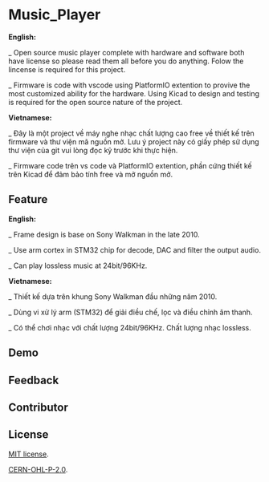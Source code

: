 # Music_Player
**English:**

_ Open source music player complete with hardware and software both have license so please read them all before you do anything. Folow the lincense is required for this project.

_ Firmware is code with vscode using PlatformIO extention to provive the most customized ability for the hardware.
Using Kicad to design and testing is required for the open source nature of the project.


**Vietnamese:**

_ Đây là một project về máy nghe nhạc chất lượng cao free về thiết kế trên firmware và thư viện mã nguồn mở. Lưu ý project này có giấy phép sử dụng thư viện của git vui lòng đọc kỹ trước khi thực hiện.

_ Firmware code trên vs code và PlatformIO extention, phần cứng thiết kế trên Kicad để đảm bảo tính free và mở nguồn mở.


## Feature 
**English:**

_ Frame design is base on Sony Walkman in the late 2010.

_ Use arm cortex in STM32 chip for decode, DAC and filter the output audio.

_ Can play lossless music at 24bit/96KHz.

**Vietnamese:**

_ Thiết kế dựa trên khung Sony Walkman đầu những năm 2010.

_ Dùng vi xử lý arm (STM32) để giải điều chế, lọc và điều chỉnh âm thanh.

_ Có thể chơi nhạc với chất lượng 24bit/96KHz. Chất lượng nhạc lossless.

## Demo


## Feedback 


## Contributor


## License

[MIT license](FIRMWARE/LICENSE).  

[CERN-OHL-P-2.0](DESIGN/LICENSE).